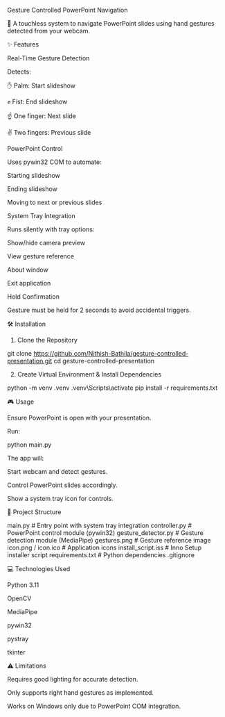 Gesture Controlled PowerPoint Navigation

🚀 A touchless system to navigate PowerPoint slides using hand gestures detected from your webcam.

✨ Features

Real-Time Gesture Detection

Detects:

✋ Palm: Start slideshow

✊ Fist: End slideshow

☝️ One finger: Next slide

✌️ Two fingers: Previous slide

PowerPoint Control

Uses pywin32 COM to automate:

Starting slideshow

Ending slideshow

Moving to next or previous slides

System Tray Integration

Runs silently with tray options:

Show/hide camera preview

View gesture reference

About window

Exit application

Hold Confirmation

Gesture must be held for 2 seconds to avoid accidental triggers.

🛠 Installation

1. Clone the Repository

git clone https://github.com/Nithish-Bathila/gesture-controlled-presentation.git
cd gesture-controlled-presentation

2. Create Virtual Environment & Install Dependencies

python -m venv .venv
.venv\Scripts\activate
pip install -r requirements.txt

🎮 Usage

Ensure PowerPoint is open with your presentation.

Run:

python main.py

The app will:

Start webcam and detect gestures.

Control PowerPoint slides accordingly.

Show a system tray icon for controls.

📂 Project Structure

main.py                 # Entry point with system tray integration
controller.py           # PowerPoint control module (pywin32)
gesture_detector.py     # Gesture detection module (MediaPipe)
gestures.png            # Gesture reference image
icon.png / icon.ico     # Application icons
install_script.iss      # Inno Setup installer script
requirements.txt        # Python dependencies
.gitignore

💻 Technologies Used

Python 3.11

OpenCV

MediaPipe

pywin32

pystray

tkinter

⚠️ Limitations

Requires good lighting for accurate detection.

Only supports right hand gestures as implemented.

Works on Windows only due to PowerPoint COM integration.
